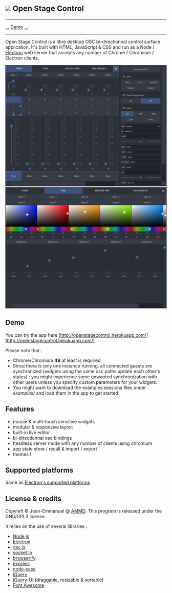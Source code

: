 
# <img src="img/logo.png" height="80px"/> <small> Open Stage Control </small>

----

<a class="btn btn-primary btn-sm" href="https://github.com/jean-emmanuel/open-stage-control/releases"><i class="fa fa-download fa-fw"></i> <span id="github-version">...</span></a>
<a class="btn btn-info btn-sm" href="http://openstagecontrol.herokuapp.com/"><i class="fa fa-bolt fa-fw"></i> Demo</a>
<a class="btn btn-default btn-sm pull-right" href="https://github.com/jean-emmanuel/open-stage-control"><i class="fa fa-star fa-fw"></i> <span  id="github-stars">...</span></a>

----

Open Stage Control is a libre desktop OSC bi-directionnal control surface application. It's built with HTML, JavaScript & CSS and run as a Node / [Electron](http://electron.atom.io/) web server that accepts any number of Chrome / Chromium / Electron clients.

<div class="row">
<div class="col-md-6">
<img src="img/screenshot-1.png" alt="..." class="img-thumbnail">
</div>
<div class="col-md-6">
<img src="img/screenshot-2.png" alt="..." class="img-thumbnail">
</div>
</div>


## Demo

You can try the app here [http://openstagecontrol.herokuapp.com/](http://openstagecontrol.herokuapp.com/)

Please note that :

- Chrome/Chromium **49** at least is required
- Since there is only one instance running, all connected guests are synchronized (widgets using the same osc paths update each other's states) : you might experience some unwanted synchronization with other users unless you specify custom parameters for your widgets.
- You might want to download the examples sessions files under *examples/* and load them in the app to get started.


## Features

- mouse & multi-touch sensitive widgets
- modular & responsive layout
- built-in live editor
- bi-directionnal osc bindings
- headless server mode with any number of clients using chromium
- app state store / recall & import / export
- themes !

## Supported platforms

Same as [Electron's supported platforms](https://github.com/electron/electron/blob/master/docs/tutorial/supported-platforms.md)

## License & credits

Copyleft © Jean-Emmanuel @ [AMMD](http://ammd.net). This program is released under the GNU/GPL3 license.

It relies on the use of several libraries :

- [Node.js](https://nodejs.org/)
- [Electron](http://electron.atom.io/)
- [osc.js](https://github.com/colinbdclark/osc.js)
- [socket.io](http://socket.io)
- [browserify](http://browserify.org)
- [express](http://expressjs.com)
- [node-sass](https://github.com/sass/node-sass)
- [jQuery](http://jquery.com/)
- [jQuery-UI](http://jqueryui.com/) (draggable, resizable & sortable)
- [Font Awesome](http://fontawesome.io/)
